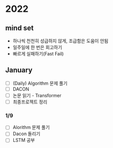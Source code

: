 # 2022

## **mind set**
- 하나씩 천천히 성급하지 않게, 조급함은 도움이 안됨
- 일주일에 한 번은 회고하기
- 빠르게 실패하기(Fast Fail)

## January

- [ ] (Daily) Algorithm 문제 풀기
- [ ] DACON
- [ ] 논문 읽기 - Transformer
- [ ] 최종프로젝트 정리

### 1/9

- [ ] Alorithm 문제 풀기
- [ ] Dacon 돌리기
- [ ] LSTM 공부